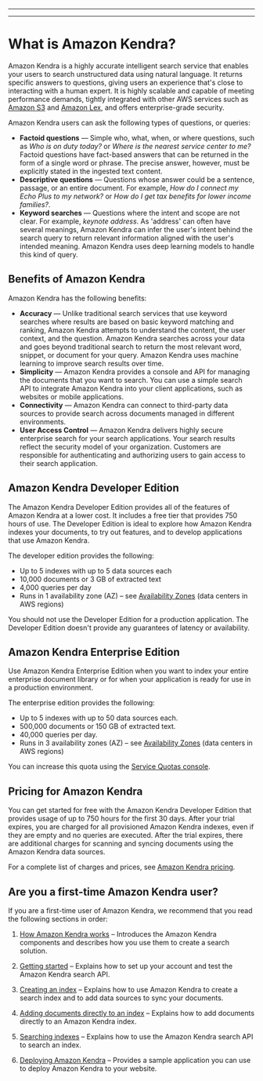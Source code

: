 --------

--------

# What is Amazon Kendra?<a name="what-is-kendra"></a>

Amazon Kendra is a highly accurate intelligent search service that enables your users to search unstructured data using natural language\. It returns specific answers to questions, giving users an experience that's close to interacting with a human expert\. It is highly scalable and capable of meeting performance demands, tightly integrated with other AWS services such as [Amazon S3](https://docs.aws.amazon.com/kendra/latest/dg/data-source-s3.html) and [Amazon Lex](https://docs.aws.amazon.com/lexv2/latest/dg/faq-bot-kendra-search.html), and offers enterprise\-grade security\.

Amazon Kendra users can ask the following types of questions, or queries:
+ **Factoid questions** — Simple who, what, when, or where questions, such as *Who is on duty today?* or *Where is the nearest service center to me?* Factoid questions have fact\-based answers that can be returned in the form of a single word or phrase\. The precise answer, however, must be explicitly stated in the ingested text content\.
+ **Descriptive questions** — Questions whose answer could be a sentence, passage, or an entire document\. For example, *How do I connect my Echo Plus to my network?* or *How do I get tax benefits for lower income families?*\. 
+ **Keyword searches** — Questions where the intent and scope are not clear\. For example, *keynote address*\. As 'address' can often have several meanings, Amazon Kendra can infer the user's intent behind the search query to return relevant information aligned with the user's intended meaning\. Amazon Kendra uses deep learning models to handle this kind of query\.

## Benefits of Amazon Kendra<a name="what-is-benefits"></a>

Amazon Kendra has the following benefits:
+ **Accuracy** — Unlike traditional search services that use keyword searches where results are based on basic keyword matching and ranking, Amazon Kendra attempts to understand the content, the user context, and the question\. Amazon Kendra searches across your data and goes beyond traditional search to return the most relevant word, snippet, or document for your query\. Amazon Kendra uses machine learning to improve search results over time\. 
+ **Simplicity** — Amazon Kendra provides a console and API for managing the documents that you want to search\. You can use a simple search API to integrate Amazon Kendra into your client applications, such as websites or mobile applications\.
+ **Connectivity** — Amazon Kendra can connect to third\-party data sources to provide search across documents managed in different environments\.
+ **User Access Control** — Amazon Kendra delivers highly secure enterprise search for your search applications\. Your search results reflect the security model of your organization\. Customers are responsible for authenticating and authorizing users to gain access to their search application\. 

## Amazon Kendra Developer Edition<a name="akde"></a>

The Amazon Kendra Developer Edition provides all of the features of Amazon Kendra at a lower cost\. It includes a free tier that provides 750 hours of use\. The Developer Edition is ideal to explore how Amazon Kendra indexes your documents, to try out features, and to develop applications that use Amazon Kendra\.

The developer edition provides the following:
+ Up to 5 indexes with up to 5 data sources each
+ 10,000 documents or 3 GB of extracted text
+ 4,000 queries per day
+ Runs in 1 availability zone \(AZ\) – see [Availability Zones](https://aws.amazon.com/about-aws/global-infrastructure/regions_az/) \(data centers in AWS regions\) 

You should not use the Developer Edition for a production application\. The Developer Edition doesn't provide any guarantees of latency or availability\.

## Amazon Kendra Enterprise Edition<a name="akee"></a>

Use Amazon Kendra Enterprise Edition when you want to index your entire enterprise document library or for when your application is ready for use in a production environment\.

The enterprise edition provides the following:
+ Up to 5 indexes with up to 50 data sources each\. 
+ 500,000 documents or 150 GB of extracted text\.
+ 40,000 queries per day\.
+ Runs in 3 availability zones \(AZ\) – see [Availability Zones](https://aws.amazon.com/about-aws/global-infrastructure/regions_az/) \(data centers in AWS regions\) 

You can increase this quota using the [Service Quotas console](https://console.aws.amazon.com/servicequotas/home)\.

## Pricing for Amazon Kendra<a name="pricing"></a>

You can get started for free with the Amazon Kendra Developer Edition that provides usage of up to 750 hours for the first 30 days\. After your trial expires, you are charged for all provisioned Amazon Kendra indexes, even if they are empty and no queries are executed\. After the trial expires, there are additional charges for scanning and syncing documents using the Amazon Kendra data sources\.

For a complete list of charges and prices, see [ Amazon Kendra pricing](https://aws.amazon.com/kendra/pricing/)\.

## Are you a first\-time Amazon Kendra user?<a name="first-time-user"></a>

If you are a first\-time user of Amazon Kendra, we recommend that you read the following sections in order:

1. [How Amazon Kendra works](how-it-works.md) – Introduces the Amazon Kendra components and describes how you use them to create a search solution\. 

1. [Getting started](getting-started.md) – Explains how to set up your account and test the Amazon Kendra search API\.

1. [Creating an index](create-index.md) – Explains how to use Amazon Kendra to create a search index and to add data sources to sync your documents\.

1. [Adding documents directly to an index](in-adding-documents.md) – Explains how to add documents directly to an Amazon Kendra index\.

1. [Searching indexes](searching.md) – Explains how to use the Amazon Kendra search API to search an index\.

1. [Deploying Amazon Kendra](deploying.md) – Provides a sample application you can use to deploy Amazon Kendra to your website\.